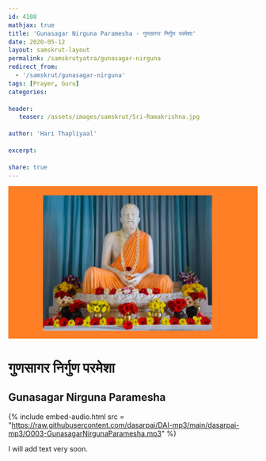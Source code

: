 ```yaml
---
id: 4108    
mathjax: true
title: 'Gunasagar Nirguna Paramesha - गुणसागर निर्गुण परमेशा'
date: 2020-05-12
layout: samskrut-layout 
permalink: /samskrutyatra/gunasagar-nirguna
redirect_from: 
  - '/samskrut/gunasagar-nirguna'
tags: [Prayer, Guru]
categories:

header:
   teaser: /assets/images/samskrut/Sri-Ramakrishna.jpg

author: 'Hari Thapliyaal'

excerpt:

share: true
---
```


![](/assets/images/samskrut/Sri-Ramakrishna.jpg)

#  गुणसागर निर्गुण परमेशा 
## Gunasagar Nirguna Paramesha

{% include embed-audio.html src = "https://raw.githubusercontent.com/dasarpai/DAI-mp3/main/dasarpai-mp3/O003-GunasagarNirgunaParamesha.mp3" %} 

I will add text very soon.

